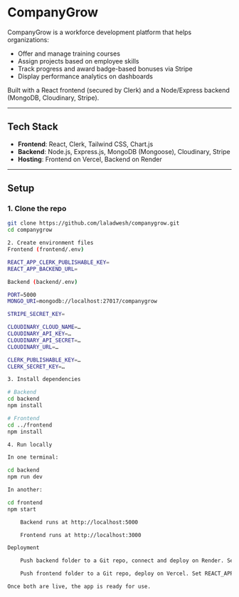 # CompanyGrow

CompanyGrow is a workforce development platform that helps organizations:
- Offer and manage training courses
- Assign projects based on employee skills
- Track progress and award badge-based bonuses via Stripe
- Display performance analytics on dashboards

Built with a React frontend (secured by Clerk) and a Node/Express backend (MongoDB, Cloudinary, Stripe).

---

## Tech Stack

- **Frontend**: React, Clerk, Tailwind CSS, Chart.js  
- **Backend**: Node.js, Express.js, MongoDB (Mongoose), Cloudinary, Stripe  
- **Hosting**: Frontend on Vercel, Backend on Render  

---

## Setup

### 1. Clone the repo

```bash
git clone https://github.com/laladwesh/companygrow.git
cd companygrow

2. Create environment files
Frontend (frontend/.env)

REACT_APP_CLERK_PUBLISHABLE_KEY=
REACT_APP_BACKEND_URL=

Backend (backend/.env)

PORT=5000
MONGO_URI=mongodb://localhost:27017/companygrow

STRIPE_SECRET_KEY=

CLOUDINARY_CLOUD_NAME=…
CLOUDINARY_API_KEY=…
CLOUDINARY_API_SECRET=…
CLOUDINARY_URL=…

CLERK_PUBLISHABLE_KEY=…
CLERK_SECRET_KEY=…

3. Install dependencies

# Backend
cd backend
npm install

# Frontend
cd ../frontend
npm install

4. Run locally

In one terminal:

cd backend
npm run dev

In another:

cd frontend
npm start

    Backend runs at http://localhost:5000

    Frontend runs at http://localhost:3000

Deployment

    Push backend folder to a Git repo, connect and deploy on Render. Set environment variables there.

    Push frontend folder to a Git repo, deploy on Vercel. Set REACT_APP_CLERK_PUBLISHABLE_KEY and REACT_APP_BACKEND_URL in Vercel’s settings.

Once both are live, the app is ready for use.
